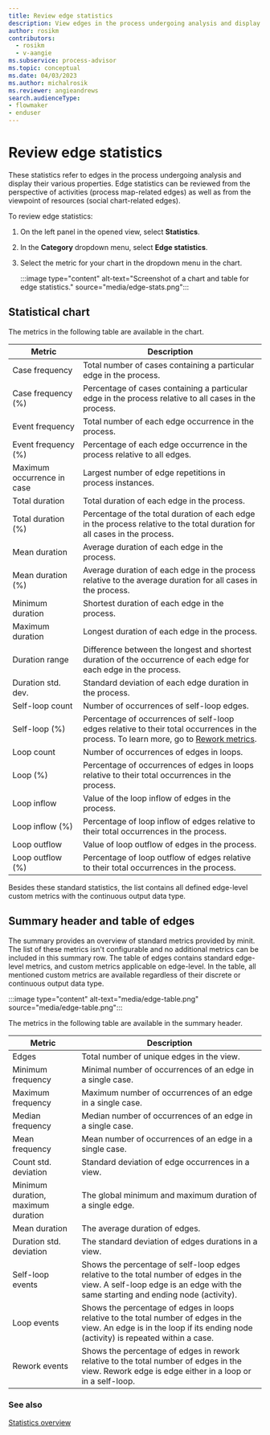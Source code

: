 ```yaml
---
title: Review edge statistics
description: View edges in the process undergoing analysis and display their various properties in the Power Automate Process Mining desktop app.
author: rosikm
contributors:
  - rosikm
  - v-aangie
ms.subservice: process-advisor
ms.topic: conceptual
ms.date: 04/03/2023
ms.author: michalrosik
ms.reviewer: angieandrews
search.audienceType:
- flowmaker
- enduser
---
```


# Review edge statistics

These statistics refer to edges in the process undergoing analysis and display their various properties. Edge statistics can be reviewed from the perspective of activities (process map-related edges) as well as from the viewpoint of resources (social chart-related edges).

To review edge statistics:

1. On the left panel in the opened view, select **Statistics**.

1. In the **Category** dropdown menu, select **Edge statistics**.

1. Select the metric for your chart in the dropdown menu in the chart.

    :::image type="content" alt-text="Screenshot of a chart and table for edge statistics." source="media/edge-stats.png":::

## Statistical chart

The metrics in the following table are available in the chart.

| Metric                | Description      |
|-----------------------|------------------|
| Case frequency        | Total number of cases containing a particular edge in the process.    |
| Case frequency (%)    | Percentage of cases containing a particular edge in the process relative   to all cases in the process.     |
| Event frequency       | Total number of each edge occurrence in the process.   |
| Event frequency (%)   | Percentage of each edge occurrence in the process relative to all edges.   |
| Maximum occurrence in case | Largest number of edge repetitions in process instances.      |
| Total duration        | Total duration of each edge in the process.     |
| Total duration (%)    | Percentage of the total duration of each edge in the process relative to the total duration for all cases in the process.  |
| Mean duration         | Average duration of each edge in the process.    |
| Mean duration (%)     | Average duration of each edge in the process relative to the average duration for all cases in the process.     |
| Minimum duration      | Shortest duration of each edge in the process.      |
| Maximum duration      | Longest duration of each edge in the process.    |
| Duration range        | Difference between the longest and shortest duration of the occurrence of   each edge for each edge in the process.   |
| Duration std. dev.    | Standard deviation of each edge duration in the process.    |
| Self-loop count       | Number of occurrences of self-loop edges.    |
| Self-loop (%)         | Percentage of occurrences of self-loop edges relative to their total occurrences in the process. To learn more, go to [Rework metrics](rework-metrics.md). |
| Loop count            | Number of occurrences of edges in loops.    |
| Loop (%)              | Percentage of occurrences of edges in loops relative to their total occurrences in the process.   |
| Loop inflow           | Value of the loop inflow of edges in the process.    |
| Loop inflow (%)       | Percentage of loop inflow of edges relative to their total occurrences in the process.  |
| Loop outflow          | Value of loop outflow of edges in the process.  |
| Loop outflow (%)      | Percentage of loop outflow of edges relative to their total occurrences in the process.  |

Besides these standard statistics, the list contains all defined edge-level custom metrics with the continuous output data type.

## Summary header and table of edges

The summary provides an overview of standard metrics provided by minit. The list of these metrics isn't configurable and no additional metrics can be included in this summary row. The table of edges contains standard edge-level metrics, and custom metrics applicable on edge-level. In the table, all mentioned custom metrics are available regardless of their discrete or continuous output data type.

<!--Where is the summary headers as in the screenshot?-->

:::image type="content" alt-text="media/edge-table.png" source="media/edge-table.png":::

The metrics in the following table are available in the summary header.

| Metric             | Description     |
|--------------------|-----------------|
| Edges              | Total number of unique edges in the view. |
| Minimum frequency  | Minimal number of occurrences of an edge in a single case.  |
| Maximum frequency  | Maximum number of occurrences of an edge in a single case.  |
| Median frequency   | Median number of occurrences of an edge in a single case. |
| Mean frequency     | Mean number of occurrences of an edge in a single case. |
| Count std. deviation | Standard deviation of edge occurrences in a view. |
| Minimum duration, maximum duration | The global minimum and maximum duration of a single edge.  |
| Mean duration    | The average duration of edges.   |
| Duration std. deviation    | The standard deviation of edges durations in a view.  |
| Self-loop events  | Shows the percentage of self-loop edges relative to the total number of edges in the view. A self-loop edge is an edge with the same starting and ending node (activity). |
| Loop events    | Shows the percentage of edges in loops relative to the total number of edges in the view. An edge is in the loop if its ending node (activity) is repeated within a case. |
| Rework events   | Shows the percentage of edges in rework relative to the total number of   edges in the view. Rework edge is edge either in a loop or in a self-loop.   |

### See also

[Statistics overview](statistics.md)
